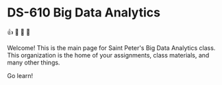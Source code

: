 # DS-610 Big Data Analytics

👍 🔆 🍡 🔢 

Welcome! This is the main page for Saint Peter's Big Data Analytics class. This organization is the home of your assignments, class materials, and many other things.

Go learn!
